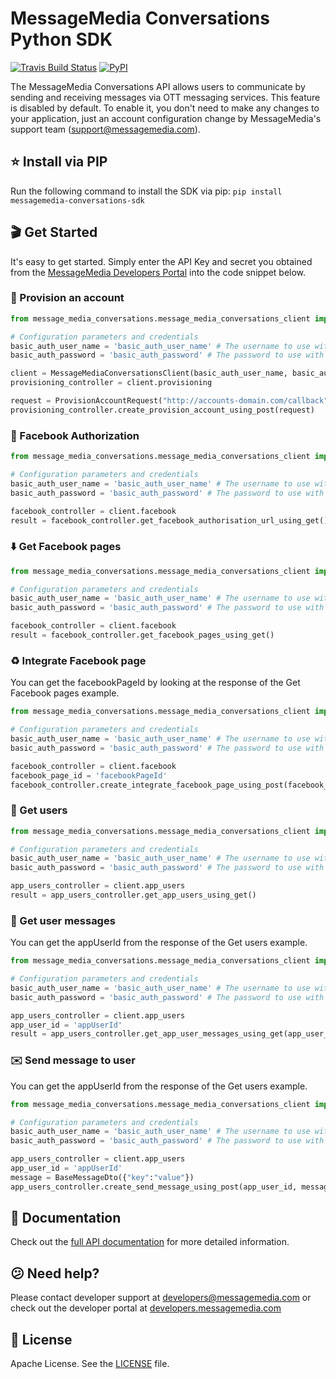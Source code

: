 # MessageMedia Conversations Python SDK
[![Travis Build Status](https://api.travis-ci.org/messagemedia/conversations-python-sdk.svg?branch=master)](https://travis-ci.org/messagemedia/conversations-python-sdk)
[![PyPI](https://badge.fury.io/py/messagemedia-conversions-sdk.svg)](https://pypi.python.org/pypi/messagemedia-conversions-sdk)

The MessageMedia Conversations API allows users to communicate by sending and receiving messages via OTT messaging services. This feature is disabled by default. To enable it, you don't need to make any changes to your application, just an account configuration change by MessageMedia's support team (support@messagemedia.com).

## ⭐️ Install via PIP
Run the following command to install the SDK via pip:
`pip install messagemedia-conversations-sdk`

## 🎬 Get Started
It's easy to get started. Simply enter the API Key and secret you obtained from the [MessageMedia Developers Portal](https://developers.messagemedia.com) into the code snippet below.

### 🚀 Provision an account
```python
from message_media_conversations.message_media_conversations_client import MessageMediaConversationsClient

# Configuration parameters and credentials
basic_auth_user_name = 'basic_auth_user_name' # The username to use with basic authentication
basic_auth_password = 'basic_auth_password' # The password to use with basic authentication

client = MessageMediaConversationsClient(basic_auth_user_name, basic_auth_password)
provisioning_controller = client.provisioning

request = ProvisionAccountRequest("http://accounts-domain.com/callback", "Rainbow Serpent Festival");
provisioning_controller.create_provision_account_using_post(request)

```

### 🔐 Facebook Authorization
```python
from message_media_conversations.message_media_conversations_client import MessageMediaConversationsClient

# Configuration parameters and credentials
basic_auth_user_name = 'basic_auth_user_name' # The username to use with basic authentication
basic_auth_password = 'basic_auth_password' # The password to use with basic authentication

facebook_controller = client.facebook
result = facebook_controller.get_facebook_authorisation_url_using_get()

```

### ⬇️ Get Facebook pages
```python
from message_media_conversations.message_media_conversations_client import MessageMediaConversationsClient

# Configuration parameters and credentials
basic_auth_user_name = 'basic_auth_user_name' # The username to use with basic authentication
basic_auth_password = 'basic_auth_password' # The password to use with basic authentication

facebook_controller = client.facebook
result = facebook_controller.get_facebook_pages_using_get()

```

### ♻️ Integrate Facebook page
You can get the facebookPageId by looking at the response of the Get Facebook pages example.
```python
from message_media_conversations.message_media_conversations_client import MessageMediaConversationsClient

# Configuration parameters and credentials
basic_auth_user_name = 'basic_auth_user_name' # The username to use with basic authentication
basic_auth_password = 'basic_auth_password' # The password to use with basic authentication

facebook_controller = client.facebook
facebook_page_id = 'facebookPageId'
facebook_controller.create_integrate_facebook_page_using_post(facebook_page_id)

```

### 👤 Get users
```python
from message_media_conversations.message_media_conversations_client import MessageMediaConversationsClient

# Configuration parameters and credentials
basic_auth_user_name = 'basic_auth_user_name' # The username to use with basic authentication
basic_auth_password = 'basic_auth_password' # The password to use with basic authentication

app_users_controller = client.app_users
result = app_users_controller.get_app_users_using_get()

```

### 💬 Get user messages
You can get the appUserId from the response of the Get users example.
```python
from message_media_conversations.message_media_conversations_client import MessageMediaConversationsClient

# Configuration parameters and credentials
basic_auth_user_name = 'basic_auth_user_name' # The username to use with basic authentication
basic_auth_password = 'basic_auth_password' # The password to use with basic authentication

app_users_controller = client.app_users
app_user_id = 'appUserId'
result = app_users_controller.get_app_user_messages_using_get(app_user_id)

```

### ✉️ Send message to user
You can get the appUserId from the response of the Get users example.
```python
from message_media_conversations.message_media_conversations_client import MessageMediaConversationsClient

# Configuration parameters and credentials
basic_auth_user_name = 'basic_auth_user_name' # The username to use with basic authentication
basic_auth_password = 'basic_auth_password' # The password to use with basic authentication

app_users_controller = client.app_users
app_user_id = 'appUserId'
message = BaseMessageDto({"key":"value"})
app_users_controller.create_send_message_using_post(app_user_id, message)

```

## 📕 Documentation
Check out the [full API documentation](DOCUMENTATION.md) for more detailed information.

## 😕 Need help?
Please contact developer support at developers@messagemedia.com or check out the developer portal at [developers.messagemedia.com](https://developers.messagemedia.com/)

## 📃 License
Apache License. See the [LICENSE](LICENSE) file.
